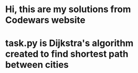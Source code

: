 # Hi, this are my solutions from Codewars website

# task.py is Dijkstra's algorithm created to find shortest path between cities
